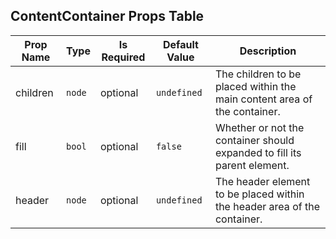 ## ContentContainer Props Table
| Prop Name | Type | Is Required | Default Value | Description |
|-|-|-|-|-|
| children| `node`| optional| `undefined`| The children to be placed within the main content area of the container.|
| fill| `bool`| optional| `false`| Whether or not the container should expanded to fill its parent element.|
| header| `node`| optional| `undefined`| The header element to be placed within the header area of the container.|